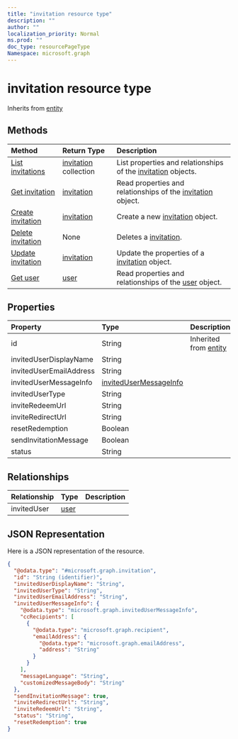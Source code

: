 ```yaml
---
title: "invitation resource type"
description: ""
author: ""
localization_priority: Normal
ms.prod: ""
doc_type: resourcePageType
Namespace: microsoft.graph
---
```



# invitation resource type




Inherits from [entity](../resources/entity.md)

## Methods
|Method|Return Type|Description|
|:---|:---|:---|
|[List invitations](../api/invitation-list.md)|[invitation](../resources/invitation.md) collection|List properties and relationships of the [invitation](../resources/invitation.md) objects.|
|[Get invitation](../api/invitation-get.md)|[invitation](../resources/invitation.md)|Read properties and relationships of the [invitation](../resources/invitation.md) object.|
|[Create invitation](../api/invitation-post-invitations.md)|[invitation](../resources/invitation.md)|Create a new [invitation](../resources/invitation.md) object.|
|[Delete invitation](../api/invitation-delete.md)|None|Deletes a [invitation](../resources/invitation.md).|
|[Update invitation](../api/invitation-update.md)|[invitation](../resources/invitation.md)|Update the properties of a [invitation](../resources/invitation.md) object.|
|[Get user](../api/user-get.md)|[user](../resources/user.md)|Read properties and relationships of the [user](../resources/user.md) object.|

## Properties
|Property|Type|Description|
|:---|:---|:---|
|id|String| Inherited from [entity](../resources/entity.md)|
|invitedUserDisplayName|String||
|invitedUserEmailAddress|String||
|invitedUserMessageInfo|[invitedUserMessageInfo](../resources/invitedUserMessageInfo.md)||
|invitedUserType|String||
|inviteRedeemUrl|String||
|inviteRedirectUrl|String||
|resetRedemption|Boolean||
|sendInvitationMessage|Boolean||
|status|String||

## Relationships
|Relationship|Type|Description|
|:---|:---|:---|
|invitedUser|[user](../resources/user.md)||

## JSON Representation
Here is a JSON representation of the resource.
<!-- {
  "blockType": "resource",
  "keyProperty": "id",
  "@odata.type": "microsoft.graph.invitation",
  "baseType": "microsoft.graph.entity",
  "openType": false
}
-->
``` json
{
  "@odata.type": "#microsoft.graph.invitation",
  "id": "String (identifier)",
  "invitedUserDisplayName": "String",
  "invitedUserType": "String",
  "invitedUserEmailAddress": "String",
  "invitedUserMessageInfo": {
    "@odata.type": "microsoft.graph.invitedUserMessageInfo",
    "ccRecipients": [
      {
        "@odata.type": "microsoft.graph.recipient",
        "emailAddress": {
          "@odata.type": "microsoft.graph.emailAddress",
          "address": "String"
        }
      }
    ],
    "messageLanguage": "String",
    "customizedMessageBody": "String"
  },
  "sendInvitationMessage": true,
  "inviteRedirectUrl": "String",
  "inviteRedeemUrl": "String",
  "status": "String",
  "resetRedemption": true
}
```

